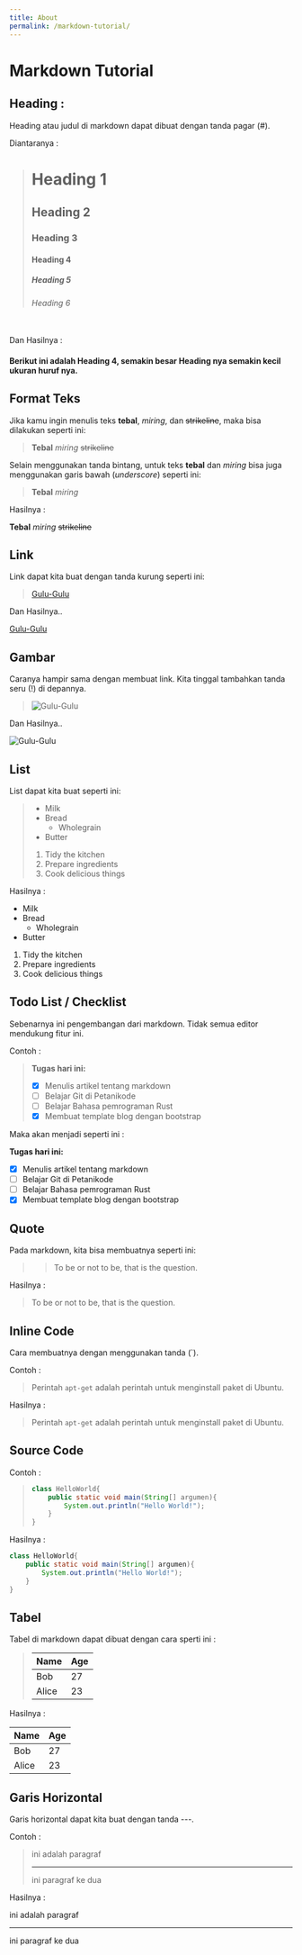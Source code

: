 ```yaml
---
title: About
permalink: /markdown-tutorial/
---
```


# __Markdown Tutorial__
## Heading :

Heading atau judul di markdown dapat dibuat dengan tanda pagar (#).

Diantaranya :

>	# Heading 1	
>	## Heading 2
>	### Heading 3
>	#### Heading 4
>	##### Heading 5
>	###### Heading 6


<br>
Dan Hasilnya :

#### Berikut ini adalah Heading 4, semakin besar Heading nya semakin kecil ukuran huruf nya.

## Format Teks
Jika kamu ingin menulis teks __tebal__, _miring_, dan ~~strikeline~~, maka bisa dilakukan seperti ini:

> 	**Tebal**
> 	*miring*
> 	~~strikeline~~

Selain menggunakan tanda bintang, untuk teks __tebal__ dan _miring_ bisa juga menggunakan garis bawah (_underscore_) seperti ini:

> 	__Tebal__
> 	_miring_

Hasilnya :

**Tebal**
*miring*
~~strikeline~~


## Link
Link dapat kita buat dengan tanda kurung seperti ini:

>	[Gulu-Gulu](https://www.google.com/)

Dan Hasilnya..

[Gulu-Gulu](https://www.google.com/)

## Gambar
Caranya hampir sama dengan membuat link. Kita tinggal tambahkan tanda seru (!) di depannya.

>	![Gulu-Gulu](https://www.google.com/images/branding/googlelogo/1x/googlelogo_color_272x92dp.png)

Dan Hasilnya..

![Gulu-Gulu](https://www.google.com/images/branding/googlelogo/1x/googlelogo_color_272x92dp.png)

## List
List dapat kita buat seperti ini:

>	* Milk
>	* Bread
>	    * Wholegrain
>	* Butter
>	
>	
>	1. Tidy the kitchen
>	2. Prepare ingredients
>	3. Cook delicious things

Hasilnya :

* Milk
* Bread
	* Wholegrain
* Butter

 
1. Tidy the kitchen
2. Prepare ingredients
3. Cook delicious things

## Todo List / Checklist

Sebenarnya ini pengembangan dari markdown. Tidak semua editor mendukung fitur ini.

Contoh :

> 	**Tugas hari ini:**
> 	
> 	- [x] Menulis artikel tentang markdown
> 	- [ ] Belajar Git di Petanikode
> 	- [ ] Belajar Bahasa pemrograman Rust
> 	- [x] Membuat template blog dengan bootstrap

Maka akan menjadi seperti ini :

**Tugas hari ini:**

- [x] Menulis artikel tentang markdown
- [ ] Belajar Git di Petanikode
- [ ] Belajar Bahasa pemrograman Rust
- [x] Membuat template blog dengan bootstrap

## Quote

Pada markdown, kita bisa membuatnya seperti ini:

> 	> To be or not to be, that is the question.

Hasilnya :

> To be or not to be, that is the question.

## Inline Code

Cara membuatnya dengan menggunakan tanda (`).

Contoh :

> 	Perintah `apt-get` adalah perintah untuk menginstall paket di Ubuntu.

Hasilnya :

> Perintah `apt-get` adalah perintah untuk menginstall paket di Ubuntu.

## Source Code

Contoh :

> 	```java
> 	class HelloWorld{
> 	    public static void main(String[] argumen){
> 	        System.out.println("Hello World!");
> 	    }
> 	}
> 	```

Hasilnya :
 ```java
 class HelloWorld{
     public static void main(String[] argumen){
         System.out.println("Hello World!");
     }
 }
 ```

## Tabel

Tabel di markdown dapat dibuat dengan cara sperti ini :

>	| Name  | Age |
> 	| ----- | --- |
> 	| Bob   | 27  |
> 	| Alice | 23  |

Hasilnya :

| Name  | Age |
| ----- | --- |
| Bob   | 27  |
| Alice | 23  |

## Garis Horizontal

Garis horizontal dapat kita buat dengan tanda ---.

Contoh :

> 	ini adalah paragraf
> 	
> 	---
> 	
> 	ini paragraf ke dua

Hasilnya :

ini adalah paragraf

---

ini paragraf ke dua